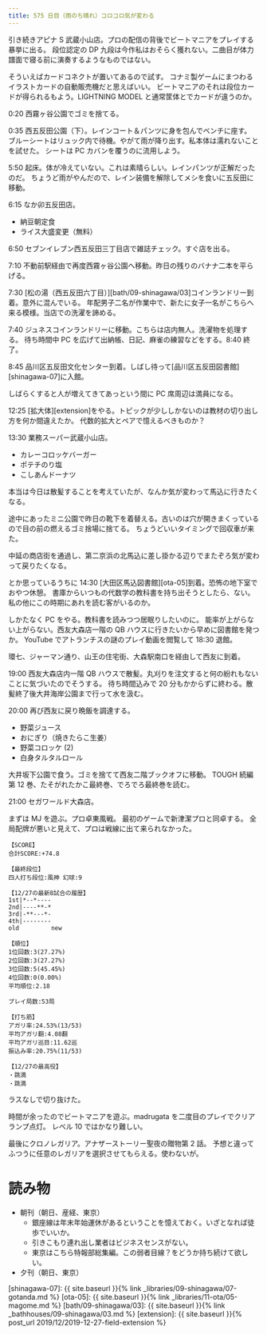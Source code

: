 ```yaml
---
title: 575 日目（雨のち晴れ）コロコロ気が変わる
---
```


引き続きアピナ S 武蔵小山店。プロの配信の背後でビートマニアをプレイする暴挙に出る。
段位認定の DP 九段は今作私はおそらく獲れない。二曲目が体力譜面で寝る前に演奏するようなものではない。

そういえばカードコネクトが置いてあるので試す。
コナミ製ゲームにまつわるイラストカードの自動販売機だと思えばいい。
ビートマニアのそれは段位カードが得られるもよう。LIGHTNING MODEL と通常筐体とでカードが違うのか。

0:20 西霧ヶ谷公園でゴミを捨てる。

0:35 西五反田公園（下）。レインコート＆パンツに身を包んでベンチに座す。
ブルーシートはリュック内で待機。やがて雨が降り出す。私本体は濡れないことを試せた。
シートは PC カバンを覆うのに流用しよう。

5:50 起床。体が冷えていない。これは素晴らしい。レインパンツが正解だったのだ。
ちょうど雨がやんだので、レイン装備を解除してメシを食いに五反田に移動。

6:15 なか卯五反田店。
* 納豆朝定食
* ライス大盛変更（無料）

6:50 セブンイレブン西五反田三丁目店で雑誌チェック。すぐ店を出る。

7:10 不動前駅経由で再度西霧ヶ谷公園へ移動。昨日の残りのバナナ二本を平らげる。

7:30 [松の湯（西五反田六丁目）][bath/09-shinagawa/03]コインランドリー到着。意外に混んでいる。
年配男子二名が作業中で、新たに女子一名がこちらへ来る模様。当店での洗濯を諦める。

7:40 ジュネスコインランドリーに移動。こちらは店内無人。洗濯物を処理する。
待ち時間中 PC を広げて出納帳、日記、麻雀の練習などをする。8:40 終了。

8:45 品川区五反田文化センター到着。しばし待って[品川区五反田図書館][shinagawa-07]に入館。

しばらくすると人が増えてきてあっという間に PC 席周辺は満員になる。

12:25 [拡大体][extension]をやる。トピックが少ししかないのは教材の切り出し方を何か間違えたか。
代数的拡大とペアで憶えるべきものか？

13:30 業務スーパー武蔵小山店。
* カレーコロッケバーガー
* ポテチのり塩
* こしあんドーナツ

本当は今日は散髪することを考えていたが、なんか気が変わって馬込に行きたくなる。

途中にあったミニ公園で昨日の靴下を着替える。古いのは穴が開きまくっているので目の前の燃えるゴミ捨場に捨てる。
ちょうどいいタイミングで回収車が来た。

中延の商店街を通過し、第二京浜の北馬込に差し掛かる辺りでまたぞろ気が変わって戻りたくなる。

とか思っているうちに 14:30 [大田区馬込図書館][ota-05]到着。恐怖の地下室でおやつ休憩。
書庫からいつもの代数学の教科書を持ち出そうとしたら、ない。
私の他にこの時期にあれを読む客がいるのか。

しかたなく PC をやる。教科書を読みつつ居眠りしたいのに。
能率が上がらない上がらない。西友大森店一階の QB ハウスに行きたいから早めに図書館を発つか。
YouTube でアトランチスの謎のプレイ動画を閲覧して 18:30 退館。

環七、ジャーマン通り、山王の住宅街、大森駅南口を経由して西友に到着。

19:00 西友大森店内一階 QB ハウスで散髪。丸刈りを注文すると何の紛れもないことに気づいたのでそうする。
待ち時間込みで 20 分もかからずに終わる。散髪終了後大井海岸公園まで行って水を汲む。

20:00 再び西友に戻り晩飯を調達する。
* 野菜ジュース
* おにぎり（焼きたらこ生姜）
* 野菜コロッケ (2)
* 白身タルタルロール

大井坂下公園で食う。ゴミを捨てて西友二階ブックオフに移動。
TOUGH 続編第 12 巻、たそがれたかこ最終巻、でろでろ最終巻を読む。

21:00 セガワールド大森店。

まずは MJ を遊ぶ。プロ卓東風戦。
最初のゲームで新津潔プロと同卓する。
全局配牌が悪いと見えて、プロは戦線に出て来られなかった。

```text
【SCORE】
合計SCORE:+74.8

【最終段位】
四人打ち段位:風神 幻球:9

【12/27の最新8試合の履歴】
1st|*--*----
2nd|----**-*
3rd|-**---*-
4th|--------
old         new

【順位】
1位回数:3(27.27%)
2位回数:3(27.27%)
3位回数:5(45.45%)
4位回数:0(0.00%)
平均順位:2.18

プレイ局数:53局

【打ち筋】
アガリ率:24.53%(13/53)
平均アガリ翻:4.08翻
平均アガリ巡目:11.62巡
振込み率:20.75%(11/53)

【12/27の最高役】
・跳満
・跳満
```

ラスなしで切り抜けた。

時間が余ったのでビートマニアを遊ぶ。madrugata を二度目のプレイでクリアランプ点灯。
レベル 10 ではかなり難しい。

最後にクロノレガリア。アナザーストーリー聖夜の贈物第 2 話。
予想と違ってふつうに任意のレガリアを選択させてもらえる。使わないが。

# 読み物

* 朝刊（朝日、産経、東京）
  * 銀座線は年末年始運休があるということを憶えておく。いざとなれば徒歩でいいか。
  * 引きこもり連れ出し業者はビジネスセンスがない。
  * 東京はこちら特報部総集編。この弱者目線？をどうか持ち続けて欲しい。
* 夕刊（朝日、東京）

[shinagawa-07]: {{ site.baseurl }}{% link _libraries/09-shinagawa/07-gotanda.md %}
[ota-05]: {{ site.baseurl }}{% link _libraries/11-ota/05-magome.md %}
[bath/09-shinagawa/03]: {{ site.baseurl }}{% link _bathhouses/09-shinagawa/03.md %}
[extension]: {{ site.baseurl }}{% post_url 2019/12/2019-12-27-field-extension %}
